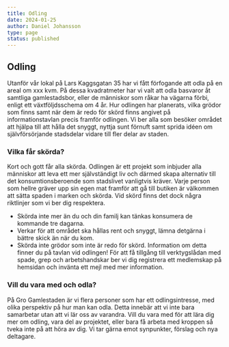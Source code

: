 ```yaml
---
title: Odling
date: 2024-01-25
author: Daniel Johansson
type: page
status: published
---
```


## Odling

Utanför vår lokal på Lars Kaggsgatan 35 har vi fått förfogande att odla på en areal om xxx kvm. På dessa kvadratmeter har vi valt att odla basvaror åt samtliga gamlestadsbor, eller de människor som råkar ha vägarna förbi,  enligt ett växtföljdsschema om 4 år. Hur odlingen har planerats, vilka grödor som finns samt när dem är redo för skörd finns angivet på informationstavlan precis framför odlingen. Vi ber alla som besöker området att hjälpa till att hålla det snyggt, nyttja sunt förnuft samt sprida idéen om självförsörjande stadsdelar vidare till fler delar av staden.

### Vilka får skörda?

Kort och gott får alla skörda.
Odlingen är ett projekt som inbjuder alla människor att  leva ett mer självständigt liv och därmed skapa alternativ till det konsumtionsberoende som stadslivet vanligtvis kräver. Varje person som hellre gräver upp sin egen mat framför att gå till butiken är välkommen att sätta spaden i marken och skörda. Vid skörd finns det dock några riktlinjer som vi ber dig respektera.
* Skörda inte mer än du och din familj kan tänkas konsumera de kommande tre dagarna.
* Verkar för att området ska hållas rent och snyggt, lämna detgärna i bättre skick än när du kom.
* Skörda inte grödor som inte är redo för skörd. Information om detta finner du på tavlan vid odlingen!
För att få tillgång till verktygslådan med spade, grep och arbetshandskar ber vi dig registrera ett medlemskap på hemsidan och invänta ett mejl med mer information.

### Vill du vara med och odla?

På Gro Gamlestaden är vi flera personer som har ett odlingsintresse, med olika perspektiv på hur man kan odla. Detta innebär att vi inte bara samarbetar utan att vi lär oss av varandra.
Vill du vara med för att lära dig mer om odling, vara del av projektet, eller bara få arbeta med kroppen så tveka inte på att höra av dig. Vi tar gärna emot synpunkter, förslag och nya deltagare. 